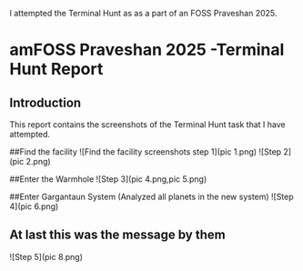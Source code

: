 I attempted the Terminal Hunt as as a part of an FOSS Praveshan 2025.
# amFOSS Praveshan 2025 -Terminal Hunt Report
## Introduction
This report contains the screenshots of the Terminal Hunt task that I have attempted.

##Find the facility
![Find the facility screenshots step 1](pic 1.png)
![Step 2](pic 2.png) 

##Enter the Warmhole
![Step 3](pic 4.png,pic 5.png)

##Enter Gargantaun System (Analyzed all planets in the new system)
![Step 4](pic 6.png)

## At last this was the message by them
![Step 5](pic 8.png)

